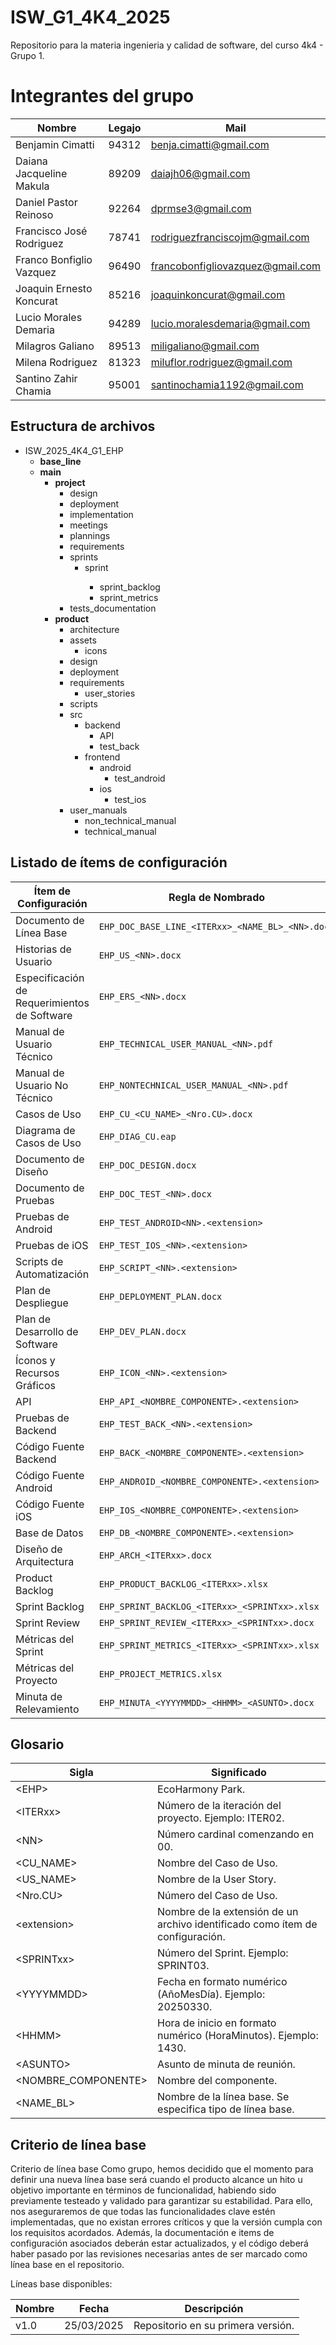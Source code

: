 # ISW_G1_4K4_2025
Repositorio para la materia ingenieria y calidad de software, del curso 4k4 - Grupo 1.

# Integrantes del grupo
| Nombre | Legajo | Mail
| ------------ | ------------ | ------------ | 
| Benjamin Cimatti | 94312 | benja.cimatti@gmail.com |
| Daiana Jacqueline Makula | 89209 | daiajh06@gmail.com |
| Daniel Pastor Reinoso | 92264 | dprmse3@gmail.com | 
| Francisco José Rodriguez | 78741 | rodriguezfranciscojm@gmail.com |
| Franco Bonfiglio Vazquez | 96490 | francobonfigliovazquez@gmail.com | 
| Joaquin Ernesto Koncurat | 85216 | joaquinkoncurat@gmail.com |
| Lucio Morales Demaria | 94289 | lucio.moralesdemaria@gmail.com | 
| Milagros Galiano | 89513 | miligaliano@gmail.com |
| Milena Rodriguez | 81323 | miluflor.rodriguez@gmail.com |
| Santino Zahir Chamia | 95001 | santinochamia1192@gmail.com | 

## Estructura de archivos
- ISW_2025_4K4_G1_EHP
  - **base_line**
  - **main**
    - **project**
      - design
      - deployment
      - implementation
      - meetings
      - plannings
      - requirements
      - sprints
        - sprint<NN>
          - sprint_backlog
          - sprint_metrics
      - tests_documentation
    - **product**
      - architecture
      - assets
        - icons
      - design
      - deployment
      - requirements
        - user_stories
      - scripts
      - src
        - backend
          - API
          - test_back
        - frontend
          - android
            - test_android
          - ios
            - test_ios
      - user_manuals
        - non_technical_manual
        - technical_manual
  

## Listado de ítems de configuración

| Ítem de Configuración | Regla de Nombrado | Ubicación Física | Tipo de Ítem |
|-----------------------|------------------|------------------|--------------|
| Documento de Línea Base | `EHP_DOC_BASE_LINE_<ITERxx>_<NAME_BL>_<NN>.docx` | `base_line/` | Iteración |
| Historias de Usuario | `EHP_US_<NN>.docx` | `main/product/requirements/user_stories/` | Producto |
| Especificación de Requerimientos de Software | `EHP_ERS_<NN>.docx` | `main/project/requirements/` | Proyecto |
| Manual de Usuario Técnico | `EHP_TECHNICAL_USER_MANUAL_<NN>.pdf` | `main/product/user_manuals/technical_manuals/` | Producto |
| Manual de Usuario No Técnico | `EHP_NONTECHNICAL_USER_MANUAL_<NN>.pdf` | `main/product/user_manuals/non_technical_manuals/` | Producto |
| Casos de Uso | `EHP_CU_<CU_NAME>_<Nro.CU>.docx` | `main/product/requirements/` | Producto |
| Diagrama de Casos de Uso | `EHP_DIAG_CU.eap` | `main/product/requirements/` | Producto |
| Documento de Diseño | `EHP_DOC_DESIGN.docx` | `main/product/design/` | Producto |
| Documento de Pruebas | `EHP_DOC_TEST_<NN>.docx` | `main/project/tests_documentation/` | Iteración |
| Pruebas de Android | `EHP_TEST_ANDROID<NN>.<extension>` | `main/src/frontend/android/test_android/` | Iteración |
| Pruebas de iOS | `EHP_TEST_IOS_<NN>.<extension>` | `main/src/frontend/ios/test_ios/` | Iteración |
| Scripts de Automatización | `EHP_SCRIPT_<NN>.<extension>` | `main/product/scripts/` | Producto |
| Plan de Despliegue | `EHP_DEPLOYMENT_PLAN.docx` | `main/project/deployment/` | Proyecto |
| Plan de Desarrollo de Software | `EHP_DEV_PLAN.docx` | `main/project/plannings/` | Proyecto |
| Íconos y Recursos Gráficos | `EHP_ICON_<NN>.<extension>` | `main/assets/icons/` | Producto |
| API | `EHP_API_<NOMBRE_COMPONENTE>.<extension>` | `main/src/backend/API/` | Producto |
| Pruebas de Backend | `EHP_TEST_BACK_<NN>.<extension>` | `main/src/backend/test_back/` | Iteración |
| Código Fuente Backend | `EHP_BACK_<NOMBRE_COMPONENTE>.<extension>` | `main/src/backend/` | Producto |
| Código Fuente Android | `EHP_ANDROID_<NOMBRE_COMPONENTE>.<extension>` | `main/src/frontend/android/` | Producto |
| Código Fuente iOS | `EHP_IOS_<NOMBRE_COMPONENTE>.<extension>` | `main/src/frontend/ios/` | Producto |
| Base de Datos | `EHP_DB_<NOMBRE_COMPONENTE>.<extension>` | `main/src/db/` | Producto |
| Diseño de Arquitectura | `EHP_ARCH_<ITERxx>.docx` | `main/design/architecture/` | Proyecto |
| Product Backlog | `EHP_PRODUCT_BACKLOG_<ITERxx>.xlsx` | `main/project/plannings/` | Proyecto |
| Sprint Backlog | `EHP_SPRINT_BACKLOG_<ITERxx>_<SPRINTxx>.xlsx` | `main/sprints/sprint_<NN>/sprint_backlog/` | Iteración |
| Sprint Review | `EHP_SPRINT_REVIEW_<ITERxx>_<SPRINTxx>.docx` | `main/meetings/` | Iteración |
| Métricas del Sprint | `EHP_SPRINT_METRICS_<ITERxx>_<SPRINTxx>.xlsx` | `sprints/sprint_<NN>/sprint_metrics/` | Iteración |
| Métricas del Proyecto | `EHP_PROJECT_METRICS.xlsx` | `main/project/plannings/` | Proyecto |
| Minuta de Relevamiento | `EHP_MINUTA_<YYYYMMDD>_<HHMM>_<ASUNTO>.docx` | `main/meetings/` | Iteración |



## Glosario
| Sigla| Significado |
| ------------ | ------------ |
| \<EHP\> | EcoHarmony Park. |
| \<ITERxx\> | Número de la iteración del proyecto. Ejemplo: ITER02. |
| \<NN\> | Número cardinal comenzando en 00. |
| \<CU_NAME\> | Nombre del Caso de Uso. |
| \<US_NAME\> | Nombre de la User Story. |
| \<Nro.CU\> | Número del Caso de Uso. |
| \<extension\> | Nombre de la extensión de un archivo identificado como ítem de configuración. |
| \<SPRINTxx\> | Número del Sprint. Ejemplo: SPRINT03. |
| \<YYYYMMDD\> | Fecha en formato numérico (AñoMesDía). Ejemplo: 20250330. |
| \<HHMM\> | Hora de inicio en formato numérico (HoraMinutos). Ejemplo: 1430. |
| \<ASUNTO\> | Asunto de minuta de reunión. |
| \<NOMBRE_COMPONENTE\> | Nombre del componente. |
| \<NAME_BL\> | Nombre de la línea base. Se especifica tipo de línea base. |


## Criterio de línea base

Criterio de línea base
Como grupo, hemos decidido que el momento para definir una nueva línea base será cuando el producto alcance un hito u objetivo importante en términos de funcionalidad, habiendo sido previamente testeado y validado para garantizar su estabilidad. Para ello, nos aseguraremos de que todas las funcionalidades clave estén implementadas, que no existan errores críticos y que la versión cumpla con los requisitos acordados. Además, la documentación e items de configuración asociados deberán estar actualizados, y el código deberá haber pasado por las revisiones necesarias antes de ser marcado como línea base en el repositorio.


Líneas base disponibles: 

| Nombre | Fecha | Descripción
| ------------ | ------------ | ------------ | 
| v1.0 | 25/03/2025 | Repositorio en su primera versión. | 




